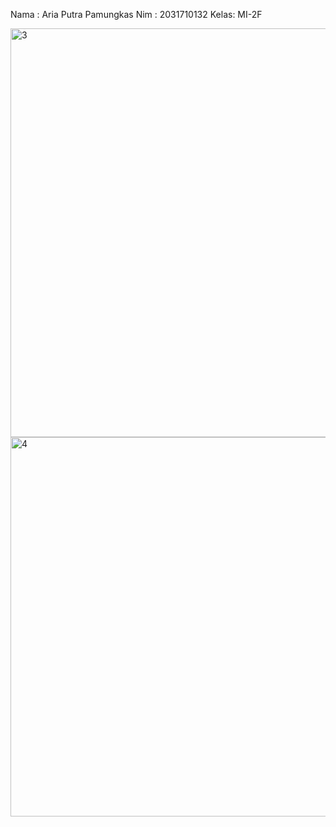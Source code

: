 Nama : Aria Putra Pamungkas
Nim  : 2031710132
Kelas: MI-2F


<img width="654" alt="3" src="https://user-images.githubusercontent.com/79964056/169987151-a52674ac-5367-4819-a476-ae56b2c95bf1.PNG">



<img width="607" alt="4" src="https://user-images.githubusercontent.com/79964056/169990567-d4bdeed7-8a48-486b-8eb3-a8cd4756de6d.PNG">

